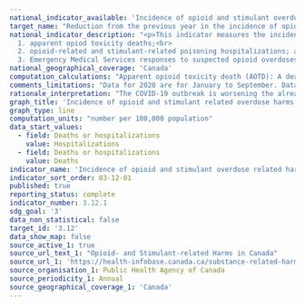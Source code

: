 ```yaml
---
national_indicator_available: 'Incidence of opioid and stimulant overdose related harms'
target_name: "Reduction from the previous year in the incidence of opioid and stimulant overdose related harms"
national_indicator_description: "<p>This indicator measures the incidence of opioid and stimulant overdose related harms per 100,000 population. More specifically, it measures the incidence of: <br>
  1. apparent opiod toxicity deaths;<br>
  2. opioid-related and stimulant-related poisoning hospitalizations; and<br>
  3. Emergency Medical Services responses to suspected opioid overdoses</p>"
national_geographical_coverage: 'Canada' 
computation_calculations: "Apparent opioid toxicity death (AOTD): A death caused by intoxication/toxicity (poisoning) resulting from substance use, where one or more of the substances is an opioid. Other substances may also be involved. Data on apparent opioid toxicity deaths and stimulant toxicity deaths are not mutually exclusive. A high proportion of deaths involving a stimulant also involved an opioid. Adding up those numbers would result in an overestimation of the burden of opioids and stimulants. Data on opioid-related and stimulant-related poisoning hospitalizations are not mutually exclusive. A proportion of poisoning hospitalizations involving a stimulant also involved an opioid. Adding up those numbers would result in an overestimation of the burden of opioids and stimulants."
comments_limitations: "Data for 2020 are for January to September. Data from Quebec are excluded from the hospitalization rate."
rationale_interpretation: "The COVID-19 outbreak is worsening the already deadly and ongoing public health crisis of opioid overdoses and death. It is having a tragic impact on people who use substances, their families, and communities across Canada. People who use substances, such as opioids, cocaine, and methamphetamine, are experiencing a number of increased risks, with several jurisdictions reporting higher rates of fatal overdoses and other harms."
graph_title: 'Incidence of opioid and stimulant related overdose harms per 100,000 population'
graph_type: line
computation_units: "number per 100,000 population"
data_start_values:
  - field: Deaths or hospitalizations
    value: Hospitalizations
  - field: Deaths or hospitalizations
    value: Deaths
indicator_name: 'Incidence of opioid and stimulant overdose related harms'
indicator_sort_order: 03-12-01
published: true
reporting_status: complete
indicator_number: 3.12.1
sdg_goal: '3'
data_non_statistical: false
target_id: '3.12'
data_show_map: false
source_active_1: true
source_url_text_1: "Opioid- and Stimulant-related Harms in Canada"
source_url_1: 'https://health-infobase.canada.ca/substance-related-harms/opioids-stimulants'
source_organisation_1: Public Health Agency of Canada
source_periodicity_1: Annual
source_geographical_coverage_1: 'Canada'
---
```

